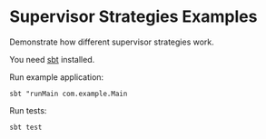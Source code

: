 # Supervisor Strategies Examples

Demonstrate how different supervisor strategies work.

You need [sbt](https://www.scala-sbt.org/) installed.

Run example application:

```
sbt "runMain com.example.Main
```

Run tests:

```
sbt test
```

